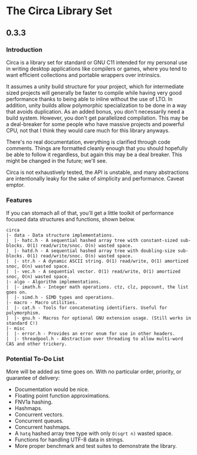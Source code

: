 # The Circa Library Set
## 0.3.3

### Introduction

Circa is a library set for standard or GNU C11 intended for my personal use in
writing desktop applications like compilers or games, where you tend to want
efficient collections and portable wrappers over intrinsics.

It assumes a unity build structure for your project, which for intermediate
sized projects will generally be faster to compile while having very good
performance thanks to being able to inline without the use of LTO. In addition,
unity builds allow polymorphic specialization to be done in a way that avoids
duplication. As an added bonus, you don't necessarily need a build system.
However, you don't get parallelized compilation. This may be a deal-breaker for
some people who have massive projects and powerful CPU, not that I think they
would care much for this library anyways.

There's no real documentation, everything is clarified through code comments.
Things are formatted cleanly enough that you should hopefully be able to follow
it regardless, but again this may be a deal breaker. This might be changed in
the future; we'll see.

Circa is not exhaustively tested, the API is unstable, and many abstractions are
intentionally leaky for the sake of simplicity and performance. Caveat emptor.

### Features

If you can stomach all of that, you'll get a little toolkit of performance
focused data structures and functions, shown below.

```
circa
|- data - Data structure implementations.
|  |- hatc.h - A sequential hashed array tree with constant-sized sub-blocks. O(1) read/write/snoc. O(n) wasted space.
|  |- hatd.h - A sequential hashed array tree with doubling-size sub-blocks. O(1) read/write/snoc. O(n) wasted space.
|  |- str.h - A dynamic ASCII string. O(1) read/write, O(1) amortized snoc, O(n) wasted space.
|  |- vec.h - A sequential vector. O(1) read/write, O(1) amortized snoc, O(n) wasted space.
|- algo - Algorithm implementations.
|  |- imath.h - Integer math operations. ctz, clz, popcount, the list goes on.
|  |- simd.h - SIMD types and operations.
|- macro - Macro utilities.
|  |- cat.h - Tools for concatenating identifiers. Useful for polymorphism.
|  |- gnu.h - Macros for optional GNU extension usage. (Still works in standard C!)
|- misc
|  |- error.h - Provides an error enum for use in other headers.
|  |- threadpool.h - Abstraction over threading to allow multi-word CAS and other trickery.
```

### Potential To-Do List

More will be added as time goes on. With no particular order, priority, or
guarantee of delivery:

- Documentation would be nice.
- Floating point function approximations.
- FNV1a hashing.
- Hashmaps.
- Concurrent vectors.
- Concurrent queues.
- Concurrent hashmaps.
- A `hatq` hashed array tree type with only `O(sqrt n)` wasted space.
- Functions for handling UTF-8 data in strings.
- More proper benchmark and test suites to demonstrate the library.

